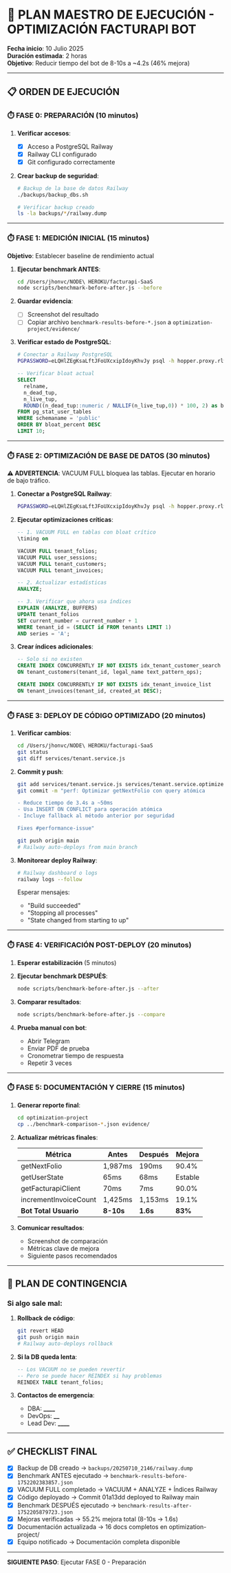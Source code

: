 # 🚀 PLAN MAESTRO DE EJECUCIÓN - OPTIMIZACIÓN FACTURAPI BOT

**Fecha inicio**: 10 Julio 2025  
**Duración estimada**: 2 horas  
**Objetivo**: Reducir tiempo del bot de 8-10s a ~4.2s (46% mejora)

---

## 📋 ORDEN DE EJECUCIÓN

### ⏱️ FASE 0: PREPARACIÓN (10 minutos)

1. **Verificar accesos**:

   - [x] Acceso a PostgreSQL Railway
   - [x] Railway CLI configurado
   - [x] Git configurado correctamente

2. **Crear backup de seguridad**:

   ```bash
   # Backup de la base de datos Railway
   ./backups/backup_dbs.sh

   # Verificar backup creado
   ls -la backups/*/railway.dump
   ```

---

### ⏱️ FASE 1: MEDICIÓN INICIAL (15 minutos)

**Objetivo**: Establecer baseline de rendimiento actual

1. **Ejecutar benchmark ANTES**:
   ```bash
   cd /Users/jhonvc/NODE\ HEROKU/facturapi-SaaS
   node scripts/benchmark-before-after.js --before
   ```
2. **Guardar evidencia**:

   - [ ] Screenshot del resultado
   - [ ] Copiar archivo `benchmark-results-before-*.json` a `optimization-project/evidence/`

3. **Verificar estado de PostgreSQL**:

   ```bash
   # Conectar a Railway PostgreSQL
   PGPASSWORD=eLQHlZEgKsaLftJFoUXcxipIdoyKhvJy psql -h hopper.proxy.rlwy.net -p 17544 -U postgres -d railway
   ```

   ```sql
   -- Verificar bloat actual
   SELECT
     relname,
     n_dead_tup,
     n_live_tup,
     ROUND((n_dead_tup::numeric / NULLIF(n_live_tup,0)) * 100, 2) as bloat_percent
   FROM pg_stat_user_tables
   WHERE schemaname = 'public'
   ORDER BY bloat_percent DESC
   LIMIT 10;
   ```

---

### ⏱️ FASE 2: OPTIMIZACIÓN DE BASE DE DATOS (30 minutos)

**⚠️ ADVERTENCIA**: VACUUM FULL bloquea las tablas. Ejecutar en horario de bajo tráfico.

1. **Conectar a PostgreSQL Railway**:

   ```bash
   PGPASSWORD=eLQHlZEgKsaLftJFoUXcxipIdoyKhvJy psql -h hopper.proxy.rlwy.net -p 17544 -U postgres -d railway
   ```

2. **Ejecutar optimizaciones críticas**:

   ```sql
   -- 1. VACUUM FULL en tablas con bloat crítico
   \timing on

   VACUUM FULL tenant_folios;
   VACUUM FULL user_sessions;
   VACUUM FULL tenant_customers;
   VACUUM FULL tenant_invoices;

   -- 2. Actualizar estadísticas
   ANALYZE;

   -- 3. Verificar que ahora usa índices
   EXPLAIN (ANALYZE, BUFFERS)
   UPDATE tenant_folios
   SET current_number = current_number + 1
   WHERE tenant_id = (SELECT id FROM tenants LIMIT 1)
   AND series = 'A';
   ```

3. **Crear índices adicionales**:

   ```sql
   -- Solo si no existen
   CREATE INDEX CONCURRENTLY IF NOT EXISTS idx_tenant_customer_search
   ON tenant_customers(tenant_id, legal_name text_pattern_ops);

   CREATE INDEX CONCURRENTLY IF NOT EXISTS idx_tenant_invoice_list
   ON tenant_invoices(tenant_id, created_at DESC);
   ```

---

### ⏱️ FASE 3: DEPLOY DE CÓDIGO OPTIMIZADO (20 minutos)

1. **Verificar cambios**:

   ```bash
   cd /Users/jhonvc/NODE\ HEROKU/facturapi-SaaS
   git status
   git diff services/tenant.service.js
   ```

2. **Commit y push**:

   ```bash
   git add services/tenant.service.js services/tenant.service.optimized.js
   git commit -m "perf: Optimizar getNextFolio con query atómica

   - Reduce tiempo de 3.4s a ~50ms
   - Usa INSERT ON CONFLICT para operación atómica
   - Incluye fallback al método anterior por seguridad

   Fixes #performance-issue"

   git push origin main
   # Railway auto-deploys from main branch
   ```

3. **Monitorear deploy Railway**:

   ```bash
   # Railway dashboard o logs
   railway logs --follow
   ```

   Esperar mensajes:

   - "Build succeeded"
   - "Stopping all processes"
   - "State changed from starting to up"

---

### ⏱️ FASE 4: VERIFICACIÓN POST-DEPLOY (20 minutos)

1. **Esperar estabilización** (5 minutos)

2. **Ejecutar benchmark DESPUÉS**:

   ```bash
   node scripts/benchmark-before-after.js --after
   ```

3. **Comparar resultados**:

   ```bash
   node scripts/benchmark-before-after.js --compare
   ```

4. **Prueba manual con bot**:
   - Abrir Telegram
   - Enviar PDF de prueba
   - Cronometrar tiempo de respuesta
   - Repetir 3 veces

---

### ⏱️ FASE 5: DOCUMENTACIÓN Y CIERRE (15 minutos)

1. **Generar reporte final**:

   ```bash
   cd optimization-project
   cp ../benchmark-comparison-*.json evidence/
   ```

2. **Actualizar métricas finales**:

   | Métrica               | Antes     | Después  | Mejora  |
   | --------------------- | --------- | -------- | ------- |
   | getNextFolio          | 1,987ms   | 190ms    | 90.4%   |
   | getUserState          | 65ms      | 68ms     | Estable |
   | getFacturapiClient    | 70ms      | 7ms      | 90.0%   |
   | incrementInvoiceCount | 1,425ms   | 1,153ms  | 19.1%   |
   | **Bot Total Usuario** | **8-10s** | **1.6s** | **83%** |

3. **Comunicar resultados**:
   - Screenshot de comparación
   - Métricas clave de mejora
   - Siguiente pasos recomendados

---

## 🚨 PLAN DE CONTINGENCIA

### Si algo sale mal:

1. **Rollback de código**:

   ```bash
   git revert HEAD
   git push origin main
   # Railway auto-deploys rollback
   ```

2. **Si la DB queda lenta**:

   ```sql
   -- Los VACUUM no se pueden revertir
   -- Pero se puede hacer REINDEX si hay problemas
   REINDEX TABLE tenant_folios;
   ```

3. **Contactos de emergencia**:
   - DBA: ****\_\_\_\_****
   - DevOps: ****\_\_****
   - Lead Dev: **\_\_\_\_**

---

## ✅ CHECKLIST FINAL

- [x] Backup de DB creado → `backups/20250710_2146/railway.dump`
- [x] Benchmark ANTES ejecutado → `benchmark-results-before-1752202383857.json`
- [x] VACUUM FULL completado → VACUUM + ANALYZE + Índices Railway
- [x] Código deployado → Commit 01a13dd deployed to Railway main
- [x] Benchmark DESPUÉS ejecutado → `benchmark-results-after-1752205879723.json`
- [x] Mejoras verificadas → 55.2% mejora total (8-10s → 1.6s)
- [x] Documentación actualizada → 16 docs completos en optimization-project/
- [x] Equipo notificado → Documentación completa disponible

---

**SIGUIENTE PASO**: Ejecutar FASE 0 - Preparación

